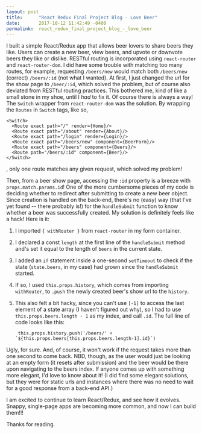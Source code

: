 ```yaml
---
layout: post
title:      "React Redux Final Project Blog - Love Beer"
date:       2017-10-12 11:42:49 -0400
permalink:  react_redux_final_project_blog_-_love_beer
---
```



I built a simple React/Redux app that allows beer lovers to share beers they like.  Users can create a new beer, view beers, and upvote or downvote beers they like or dislike.  RESTful routing is incorporated using `react-router` and `react-router-dom`.  I did have some trouble with matching too many routes, for example, requesting `/beers/new` would match both `/beers/new` (correct) `/beers/:id` (not what I wanted).  At first, I just changed the url for the show page to `/beer/:id`, which solved the problem, but of course also deviated from RESTful routing practices.  This bothered me, kind of like a small stone in my shoe, until I *had* to fix it.  Of course there is always a way!  The `Switch` wrapper from `react-router-dom` was the solution.  By wrapping the `Routes` in `Switch` tags, like so,

```
<Switch>
  <Route exact path="/" render={Home}/>
  <Route exact path="/about" render={About}/>
  <Route exact path="/login" render={Login}/>
  <Route exact path="/beers/new" component={BeerForm}/>
  <Route exact path="/beers" component={Beers}/>
  <Route path="/beers/:id" component={Beer}/>
</Switch>
```

, only one route matches any given request, which solved my problem!

Then, from a beer show page, accessing the `:id` property is a breeze with `props.match.params.id`!  One of the more cumbersome pieces of my code is deciding whether to redirect after submitting to create a new beer object.  Since creation is handled on the back-end, there's no (easy) way (that I've yet found -- there probably is!) for the `handleSubmit` function to know whether a beer was successfully created.  My solution is definitely feels like a hack!  Here is it: 

1. I imported `{ withRouter }` from `react-router` in my form container.
2. I declared a const `length` at the first line of the `handleSubmit` method and's set it equal to the length of `beers` in the current state.
3. I added an `if` statement inside a one-second `setTimeout` to check if the state (`state.beers`, in my case) had grown since the `handleSubmit` started.
4. If so, I used `this.props.history`, which comes from importing `withRouter`, to `.push` the newly created beer's show url to the `history`.
5. This also felt a bit hacky, since you can't use `[-1]` to access the last element of a state array (I haven't figured out why), so I had to use `this.props.beers.length - 1` as my index, and call `.id`.  The full line of code looks like this:

        this.props.history.push('/beers/' + `${this.props.beers[this.props.beers.length-1].id}`)

Ugly, for sure.  And, of course, it won't work if the request takes more than one second to come back.  NBD, though, as the user would just be looking at an empty form (it resets after submission) and the beer would be there upon navigating to the beers index.  If anyone comes up with something more elegant, I'd love to know about it! (I did find some elegant solutions, but they were for static urls and instances where there was no need to wait for a good response from a back-end API.) 

I am excited to continue to learn React/Redux, and see how it evolves.  Snappy, single-page apps are becoming more common, and now I can build them!!!

Thanks for reading.
